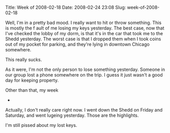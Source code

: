 Title: Week of 2008-02-18
Date: 2008-02-24 23:08
Slug: week-of-2008-02-18

Well, I'm in a pretty bad mood. I really want to hit or throw something.
This is mostly the f ault of me losing my keys yesterday. The best case,
now that I've checked the lobby of my dorm, is that it's in the car that
took me to the Shedd yesterday. The worst case is that I dropped them
when I took coins out of my pocket for parking, and they're lying in
downtown Chicago somewhere.

This really sucks.

As it were, I'm not the only person to lose something yesterday. Someone
in our group lost a phone somewhere on the trip. I guess it just wasn't
a good day for keeping property.

Other than that, my week

-   

Actually, I don't really care right now. I went down the Shedd on Friday
and Saturday, and went lugeing yesterday. Those are the highlights.

I'm still pissed about my lost keys.

